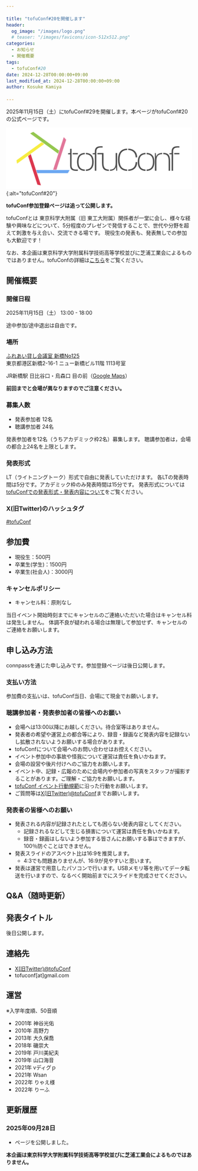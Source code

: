```yaml
---

title: "tofuConf#20を開催します"
header:
  og_image: "/images/logo.png"
  # teaser: "/images/favicons/icon-512x512.png"
categories:
  - お知らせ
  - 開催概要
tags:
  - tofuConf#20
date: 2024-12-28T00:00:00+09:00
last_modified_at: 2024-12-28T00:00:00+09:00
author: Kosuke Kamiya

---
```


2025年11月15日（土）にtofuConf#29を開催します。本ページがtofuConf#20の公式ページです。

![](/images/logo.png){:alt="tofuConf#20"}

__tofuConf参加登録ページは追って公開します。__

tofuConfとは
東京科学大附属（旧 東工大附属）関係者が一堂に会し、様々な経験や興味などについて、5分程度のプレゼンで発信することで、世代や分野を超えて刺激を与え合い、交流できる場です。
現役生の発表も、発表無しでの参加も大歓迎です！

なお、本企画は東京科学大学附属科学技術高等学校並びに芝浦工業会によるものではありません。tofuConfの詳細は[こちら](/about/)をご覧ください。


## 開催概要

### 開催日程

2025年11月15日（土） 13:00 - 18:00

途中参加/途中退出は自由です。

### 場所

[ふれあい貸し会議室 新橋No125](https://www.instabase.jp/space/9213356103)<br>東京都港区新橋2-16-1 ニュー新橋ビル11階 1113号室

JR新橋駅 日比谷口・烏森口 目の前（[Google Maps](https://maps.app.goo.gl/bYnAPqTQhG8qwXxW7)）

__前回までと会場が異なりますのでご注意ください。__

### 募集人数

* 発表参加者 12名
* 聴講参加者 24名

発表参加者を12名（うちアカデミック枠2名）募集します。
聴講参加者は，会場の都合上24名を上限とします。

### 発表形式

LT（ライトニングトーク）形式で自由に発表していただけます。
各LTの発表時間は5分です。アカデミック枠のみ発表時間は15分です。
発表形式については[tofuConfでの発表形式・発表内容について](/about/presentation/)をご覧ください。

### X(旧Twitter)のハッシュタグ

[#tofuConf](https://twitter.com/hashtag/tofuConf)

## 参加費

* 現役生：500円
* 卒業生(学生)：1500円
* 卒業生(社会人)：3000円

### キャンセルポリシー

* キャンセル料：原則なし

当日イベント開始時刻までにキャンセルのご連絡いただいた場合はキャンセル料は発生しません。
体調不良が疑われる場合は無理して参加せず、キャンセルのご連絡をお願いします。

## 申し込み方法

connpassを通じた申し込みです。参加登録ページは後日公開します。


### 支払い方法

参加費の支払いは、tofuConf当日、会場にて現金でお願いします。

### 聴講参加者・発表参加者の皆様へのお願い

* 会場へは13:00以降にお越しください。待合室等はありません。
* 発表者の希望や運営上の都合等により、録音・録画など発表内容を記録ないし拡散されないようお願いする場合があります。
* tofuConfについて会場へのお問い合わせはお控えください。
* イベント参加中の事故や怪我について運営は責任を負いかねます。
* 会場の設営や後片付けへのご協力をお願いします。
* イベント中、記録・広報のために会場内や参加者の写真をスタッフが撮影することがあります。ご理解・ご協力をお願いします。
* [tofuConf イベント行動規範](/conduct/)に沿った行動をお願いします。
* ご質問等は[X(旧Twitter)@tofuConf](https://twitter.com/tofuConf)までお願いします。

### 発表者の皆様へのお願い

* 発表される内容が記録されたとしても困らない発表内容としてください。
  * 記録されるなどして生じる損害について運営は責任を負いかねます。
  * 録音・録画はしないよう参加する皆さんにお願いする事はできますが、100％防ぐことはできません。
* 発表スライドのアスペクト比は16:9を推奨します。
  * 4:3でも問題ありませんが、16:9が見やすいと思います。
* 発表は運営で用意したパソコンで行います。USBメモリ等を用いてデータ転送を行いますので、なるべく開始前までにスライドを完成させてください。

## Q&A（随時更新）

## 発表タイトル

後日公開します。

## 連絡先

* [X(旧Twitter)@tofuConf](https://twitter.com/tofuConf)
* tofuconf[at]gmail.com

## 運営

※入学年度順、50音順

* 2001年 神谷光佑
* 2010年 高野力
* 2013年 大久保喬
* 2018年 磯崇大
* 2019年 戸川美紀夫
* 2019年 山口海音
* 2021年 vディグｐ
* 2021年 Wsan
* 2022年 りゃえ様
* 2022年 りーふ


## 更新履歴

### 2025年09月28日

* ページを公開しました。

__本企画は東京科学大学附属科学技術高等学校並びに芝浦工業会によるものではありません。__
